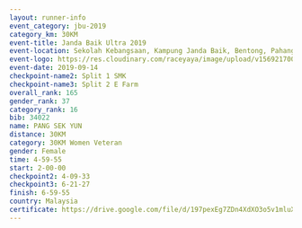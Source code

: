 ```yaml
---
layout: runner-info 
event_category: jbu-2019 
category_km: 30KM 
event-title: Janda Baik Ultra 2019  
event-location: Sekolah Kebangsaan, Kampung Janda Baik, Bentong, Pahang, Malaysia 
event-logo: https://res.cloudinary.com/raceyaya/image/upload/v1569217009/logo/janda-baik_vch1pc.jpg 
event-date: 2019-09-14 
checkpoint-name2: Split 1 SMK 
checkpoint-name3: Split 2 E Farm 
overall_rank: 165
gender_rank: 37
category_rank: 16
bib: 34022
name: PANG SEK YUN
distance: 30KM
category: 30KM Women Veteran
gender: Female
time: 4-59-55
start: 2-00-00
checkpoint2: 4-09-33
checkpoint3: 6-21-27
finish: 6-59-55
country: Malaysia
certificate: https://drive.google.com/file/d/197pexEg7ZDn4XdXO3o5v1mluX-E4QZug/view?usp=sharing
---
```

